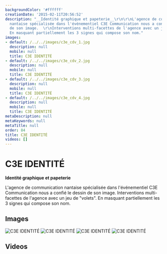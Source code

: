 ```yaml
---
backgroundColor: '#ffffff'
creationDate: '2015-02-11T20:56:52'
description: "__Identité graphique et papeterie__\r\n\r\nL'agence de communication
  nantaise spécialisée dans l'événementiel C3E Communication nous a confié le dessin
  de son image.  \r\nInterventions multi-facettes de l'agence avec un jeu de \"volets\".
  En masquant partiellement les 3 signes qui compose son nom."
images:
- default: /../../images/c3e_cdv_1.jpg
  description: null
  mobile: null
  title: C3E IDENTITÉ
- default: /../../images/c3e_cdv_2.jpg
  description: null
  mobile: null
  title: C3E IDENTITÉ
- default: /../../images/c3e_cdv_3.jpg
  description: null
  mobile: null
  title: C3E IDENTITÉ
- default: /../../images/c3e_cdv_4.jpg
  description: null
  mobile: null
  title: C3E IDENTITÉ
metaDescription: null
metaKeywords: null
metaTitle: null
order: 84
title: C3E IDENTITÉ
videos: []
---
```


# C3E IDENTITÉ

__Identité graphique et papeterie__

L'agence de communication nantaise spécialisée dans l'événementiel C3E Communication nous a confié le dessin de son image.
Interventions multi-facettes de l'agence avec un jeu de "volets". En masquant partiellement les 3 signes qui compose son nom.

## Images

![C3E IDENTITÉ](/../../images/c3e_cdv_1.jpg)
![C3E IDENTITÉ](/../../images/c3e_cdv_2.jpg)
![C3E IDENTITÉ](/../../images/c3e_cdv_3.jpg)
![C3E IDENTITÉ](/../../images/c3e_cdv_4.jpg)

## Videos

